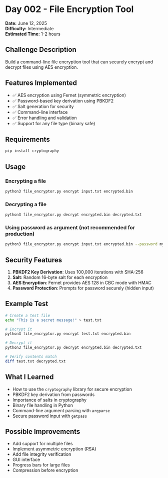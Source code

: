 # Day 002 - File Encryption Tool

**Date:** June 12, 2025  
**Difficulty:** Intermediate  
**Estimated Time:** 1-2 hours

## Challenge Description

Build a command-line file encryption tool that can securely encrypt and decrypt files using AES encryption.

## Features Implemented

- ✅ AES encryption using Fernet (symmetric encryption)
- ✅ Password-based key derivation using PBKDF2
- ✅ Salt generation for security
- ✅ Command-line interface
- ✅ Error handling and validation
- ✅ Support for any file type (binary safe)

## Requirements

```bash
pip install cryptography
```

## Usage

### Encrypting a file
```bash
python3 file_encryptor.py encrypt input.txt encrypted.bin
```

### Decrypting a file
```bash
python3 file_encryptor.py decrypt encrypted.bin decrypted.txt
```

### Using password as argument (not recommended for production)
```bash
python3 file_encryptor.py encrypt input.txt encrypted.bin --password mypassword
```

## Security Features

1. **PBKDF2 Key Derivation**: Uses 100,000 iterations with SHA-256
2. **Salt**: Random 16-byte salt for each encryption
3. **AES Encryption**: Fernet provides AES 128 in CBC mode with HMAC
4. **Password Protection**: Prompts for password securely (hidden input)

## Example Test

```bash
# Create a test file
echo "This is a secret message!" > test.txt

# Encrypt it
python3 file_encryptor.py encrypt test.txt encrypted.bin

# Decrypt it
python3 file_encryptor.py decrypt encrypted.bin decrypted.txt

# Verify contents match
diff test.txt decrypted.txt
```

## What I Learned

- How to use the `cryptography` library for secure encryption
- PBKDF2 key derivation from passwords
- Importance of salts in cryptography
- Binary file handling in Python
- Command-line argument parsing with `argparse`
- Secure password input with `getpass`

## Possible Improvements

- Add support for multiple files
- Implement asymmetric encryption (RSA)
- Add file integrity verification
- GUI interface
- Progress bars for large files
- Compression before encryption

